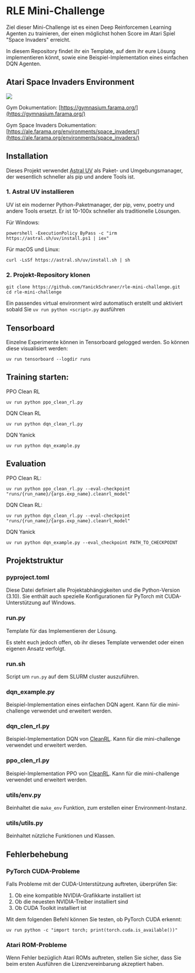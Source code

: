 # RLE Mini-Challenge

Ziel dieser Mini-Challenge ist es einen Deep Reinforcemen Learning Agenten zu trainieren, der einen möglichst hohen Score im Atari Spiel "Space Invaders" erreicht.

In diesem Repository findet ihr ein Template, auf dem ihr eure Lösung implementieren könnt, sowie eine Beispiel-Implementation eines einfachen DQN Agenten.

## Atari Space Invaders Environment

![](https://ale.farama.org/_images/space_invaders.gif)


Gym Dokumentation: [https://gymnasium.farama.org/](https://gymnasium.farama.org/)

Gym Space Invaders Dokumentation: [https://ale.farama.org/environments/space_invaders/](https://ale.farama.org/environments/space_invaders/)


## Installation

Dieses Projekt verwendet [Astral UV](https://docs.astral.sh/uv/) als Paket- und Umgebungsmanager, der wesentlich schneller als pip und andere Tools ist.

### 1. Astral UV installieren

UV ist ein moderner Python-Paketmanager, der pip, venv, poetry und andere Tools ersetzt. Er ist 10-100x schneller als traditionelle Lösungen.

Für Windows:
```
powershell -ExecutionPolicy ByPass -c "irm https://astral.sh/uv/install.ps1 | iex"
```

Für macOS und Linux:
```
curl -LsSf https://astral.sh/uv/install.sh | sh
```

### 2. Projekt-Repository klonen

```
git clone https://github.com/YanickSchraner/rle-mini-challenge.git
cd rle-mini-challenge
```

Ein passendes virtual environment wird automatisch erstellt und aktiviert sobald Sie `uv run python <script>.py` ausführen

## Tensorboard
Einzelne Experimente können in Tensorboard gelogged werden.
So können diese visualisiert werden:
```
uv run tensorboard --logdir runs
```

## Training starten:

PPO Clean RL
```
uv run python ppo_clean_rl.py
```

DQN Clean RL
```
uv run python dqn_clean_rl.py
```

DQN Yanick
```
uv run python dqn_example.py
```

## Evaluation

PPO Clean RL:
```
uv run python ppo_clean_rl.py --eval-checkpoint "runs/{run_name}/{args.exp_name}.cleanrl_model"
```

DQN Clean RL:
```
uv run python dqn_clean_rl.py --eval-checkpoint "runs/{run_name}/{args.exp_name}.cleanrl_model"
```

DQN Yanick
```
uv run python dqn_example.py --eval_checkpoint PATH_TO_CHECKPOINT
```

## Projektstruktur

### pyproject.toml

Diese Datei definiert alle Projektabhängigkeiten und die Python-Version (3.10). Sie enthält auch spezielle Konfigurationen für PyTorch mit CUDA-Unterstützung auf Windows.

### run.py

Template für das Implementieren der Lösung.

Es steht euch jedoch offen, ob ihr dieses Template verwendet oder einen eigenen Ansatz verfolgt.

### run.sh

Script um `run.py` auf dem SLURM cluster auszuführen.

### dqn_example.py

Beispiel-Implementation eines einfachen DQN agent. Kann für die mini-challenge verwendet und erweitert werden.

### dqn_clen_rl.py

Beispiel-Implementation DQN von [CleanRL](https://docs.cleanrl.dev/). Kann für die mini-challenge verwendet und erweitert werden.

### ppo_clen_rl.py

Beispiel-Implementation PPO von [CleanRL](https://docs.cleanrl.dev/). Kann für die mini-challenge verwendet und erweitert werden.


### utils/env.py

Beinhaltet die `make_env` Funktion, zum erstellen einer Environment-Instanz.

### utils/utils.py

Beinhaltet nützliche Funktionen und Klassen.

## Fehlerbehebung

### PyTorch CUDA-Probleme

Falls Probleme mit der CUDA-Unterstützung auftreten, überprüfen Sie:

1. Ob eine kompatible NVIDIA-Grafikkarte installiert ist
2. Ob die neuesten NVIDIA-Treiber installiert sind
3. Ob CUDA Toolkit installiert ist

Mit dem folgenden Befehl können Sie testen, ob PyTorch CUDA erkennt:

```
uv run python -c "import torch; print(torch.cuda.is_available())"
```

### Atari ROM-Probleme

Wenn Fehler bezüglich Atari ROMs auftreten, stellen Sie sicher, dass Sie beim ersten Ausführen die Lizenzvereinbarung akzeptiert haben.
